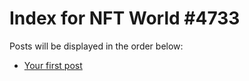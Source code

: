 # Index for NFT World #4733
Posts will be displayed in the order below:

- [Your first post](./001-first.md)


